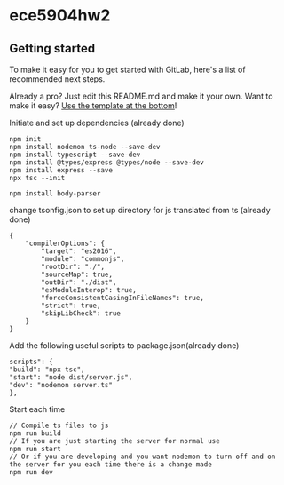 # ece5904hw2



## Getting started

To make it easy for you to get started with GitLab, here's a list of recommended next steps.

Already a pro? Just edit this README.md and make it your own. Want to make it easy? [Use the template at the bottom](#editing-this-readme)!

Initiate and set up dependencies (already done)
```
npm init
npm install nodemon ts-node --save-dev
npm install typescript --save-dev
npm install @types/express @types/node --save-dev
npm install express --save
npx tsc --init

npm install body-parser
```

change tsonfig.json to set up directory for js translated from ts (already done)

```
{
    "compilerOptions": {
        "target": "es2016", 
        "module": "commonjs",
        "rootDir": "./", 
        "sourceMap": true,
        "outDir": "./dist",
        "esModuleInterop": true,
        "forceConsistentCasingInFileNames": true,
        "strict": true,
        "skipLibCheck": true
    }
}
```
Add the following useful scripts to package.json(already done)
```
scripts": {
"build": "npx tsc",
"start": "node dist/server.js",
"dev": "nodemon server.ts"
},
```
Start each time
```
// Compile ts files to js
npm run build
// If you are just starting the server for normal use
npm run start
// Or if you are developing and you want nodemon to turn off and on the server for you each time there is a change made
npm run dev
```